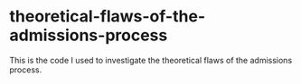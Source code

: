 # theoretical-flaws-of-the-admissions-process
This is the code I used to investigate the theoretical flaws of the admissions process.
